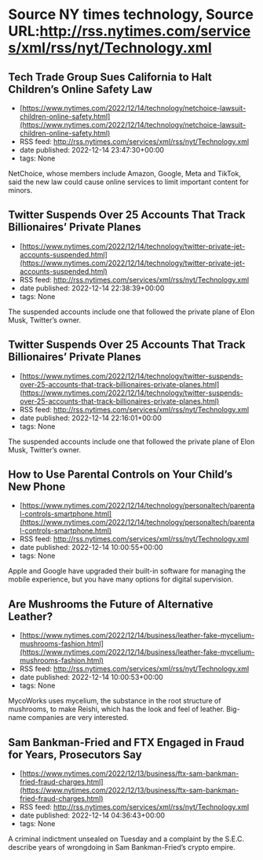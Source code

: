 # Source NY times technology, Source URL:http://rss.nytimes.com/services/xml/rss/nyt/Technology.xml

## Tech Trade Group Sues California to Halt Children’s Online Safety Law
 - [https://www.nytimes.com/2022/12/14/technology/netchoice-lawsuit-children-online-safety.html](https://www.nytimes.com/2022/12/14/technology/netchoice-lawsuit-children-online-safety.html)
 - RSS feed: http://rss.nytimes.com/services/xml/rss/nyt/Technology.xml
 - date published: 2022-12-14 23:47:30+00:00
 - tags: None

NetChoice, whose members include Amazon, Google, Meta and TikTok, said the new law could cause online services to limit important content for minors.

## Twitter Suspends Over 25 Accounts That Track Billionaires’ Private Planes
 - [https://www.nytimes.com/2022/12/14/technology/twitter-private-jet-accounts-suspended.html](https://www.nytimes.com/2022/12/14/technology/twitter-private-jet-accounts-suspended.html)
 - RSS feed: http://rss.nytimes.com/services/xml/rss/nyt/Technology.xml
 - date published: 2022-12-14 22:38:39+00:00
 - tags: None

The suspended accounts include one that followed the private plane of Elon Musk, Twitter’s owner.

## Twitter Suspends Over 25 Accounts That Track Billionaires’ Private Planes
 - [https://www.nytimes.com/2022/12/14/technology/twitter-suspends-over-25-accounts-that-track-billionaires-private-planes.html](https://www.nytimes.com/2022/12/14/technology/twitter-suspends-over-25-accounts-that-track-billionaires-private-planes.html)
 - RSS feed: http://rss.nytimes.com/services/xml/rss/nyt/Technology.xml
 - date published: 2022-12-14 22:16:01+00:00
 - tags: None

The suspended accounts include one that followed the private plane of Elon Musk, Twitter’s owner.

## How to Use Parental Controls on Your Child’s New Phone
 - [https://www.nytimes.com/2022/12/14/technology/personaltech/parental-controls-smartphone.html](https://www.nytimes.com/2022/12/14/technology/personaltech/parental-controls-smartphone.html)
 - RSS feed: http://rss.nytimes.com/services/xml/rss/nyt/Technology.xml
 - date published: 2022-12-14 10:00:55+00:00
 - tags: None

Apple and Google have upgraded their built-in software for managing the mobile experience, but you have many options for digital supervision.

## Are Mushrooms the Future of Alternative Leather?
 - [https://www.nytimes.com/2022/12/14/business/leather-fake-mycelium-mushrooms-fashion.html](https://www.nytimes.com/2022/12/14/business/leather-fake-mycelium-mushrooms-fashion.html)
 - RSS feed: http://rss.nytimes.com/services/xml/rss/nyt/Technology.xml
 - date published: 2022-12-14 10:00:53+00:00
 - tags: None

MycoWorks uses mycelium, the substance in the root structure of mushrooms, to make Reishi, which has the look and feel of leather. Big-name companies are very interested.

## Sam Bankman-Fried and FTX Engaged in Fraud for Years, Prosecutors Say
 - [https://www.nytimes.com/2022/12/13/business/ftx-sam-bankman-fried-fraud-charges.html](https://www.nytimes.com/2022/12/13/business/ftx-sam-bankman-fried-fraud-charges.html)
 - RSS feed: http://rss.nytimes.com/services/xml/rss/nyt/Technology.xml
 - date published: 2022-12-14 04:36:43+00:00
 - tags: None

A criminal indictment unsealed on Tuesday and a complaint by the S.E.C. describe years of wrongdoing in Sam Bankman-Fried’s crypto empire.
